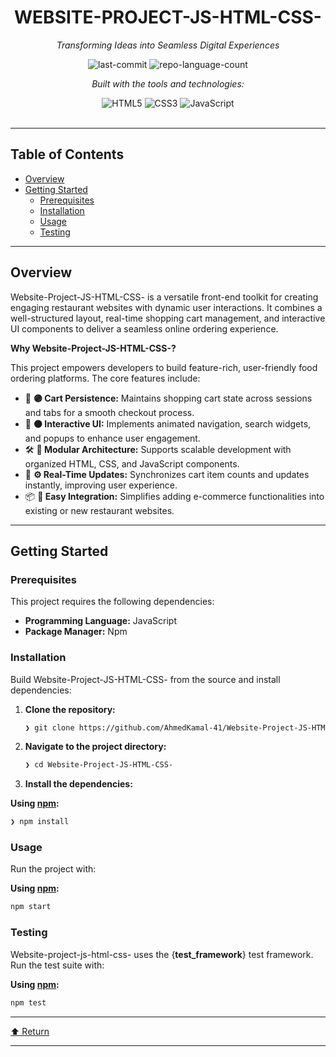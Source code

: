 <div id="top">

<!-- HEADER STYLE: CLASSIC -->
<div align="center">


# WEBSITE-PROJECT-JS-HTML-CSS-

<em>Transforming Ideas into Seamless Digital Experiences</em>

<!-- BADGES -->
<img src="https://img.shields.io/github/last-commit/AhmedKamal-41/Website-Project-JS-HTML-CSS-?style=flat&logo=git&logoColor=white&color=0080ff" alt="last-commit">

<img src="https://img.shields.io/github/languages/count/AhmedKamal-41/Website-Project-JS-HTML-CSS-?style=flat&color=0080ff" alt="repo-language-count">

<em>Built with the tools and technologies:</em>

<img src="https://img.shields.io/badge/HTML5-E34F26.svg?style=flat&logo=HTML5&logoColor=white" alt="HTML5">

<img src="https://img.shields.io/badge/CSS3-1572B6.svg?style=flat&logo=CSS3&logoColor=white" alt="CSS3">

<img src="https://img.shields.io/badge/JavaScript-F7DF1E.svg?style=flat&logo=JavaScript&logoColor=black" alt="JavaScript">

</div>
<br>

---

## Table of Contents

- [Overview](#overview)
- [Getting Started](#getting-started)
    - [Prerequisites](#prerequisites)
    - [Installation](#installation)
    - [Usage](#usage)
    - [Testing](#testing)

---

## Overview

Website-Project-JS-HTML-CSS- is a versatile front-end toolkit for creating engaging restaurant websites with dynamic user interactions. It combines a well-structured layout, real-time shopping cart management, and interactive UI components to deliver a seamless online ordering experience.

**Why Website-Project-JS-HTML-CSS-?**

This project empowers developers to build feature-rich, user-friendly food ordering platforms. The core features include:

- 🧩 **🟣 Cart Persistence:** Maintains shopping cart state across sessions and tabs for a smooth checkout process.
- 🎨 **🟠 Interactive UI:** Implements animated navigation, search widgets, and popups to enhance user engagement.
- 🛠️ **🔵 Modular Architecture:** Supports scalable development with organized HTML, CSS, and JavaScript components.
- 🚀 **⚙️ Real-Time Updates:** Synchronizes cart item counts and updates instantly, improving user experience.
- 📦 **🌟 Easy Integration:** Simplifies adding e-commerce functionalities into existing or new restaurant websites.

---

## Getting Started

### Prerequisites

This project requires the following dependencies:

- **Programming Language:** JavaScript
- **Package Manager:** Npm

### Installation

Build Website-Project-JS-HTML-CSS- from the source and install dependencies:

1. **Clone the repository:**

    ```sh
    ❯ git clone https://github.com/AhmedKamal-41/Website-Project-JS-HTML-CSS-
    ```

2. **Navigate to the project directory:**

    ```sh
    ❯ cd Website-Project-JS-HTML-CSS-
    ```

3. **Install the dependencies:**

**Using [npm](https://www.npmjs.com/):**

```sh
❯ npm install
```

### Usage

Run the project with:

**Using [npm](https://www.npmjs.com/):**

```sh
npm start
```

### Testing

Website-project-js-html-css- uses the {__test_framework__} test framework. Run the test suite with:

**Using [npm](https://www.npmjs.com/):**

```sh
npm test
```

---

<div align="left"><a href="#top">⬆ Return</a></div>

---
